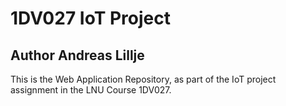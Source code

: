 # 1DV027 IoT Project 
## Author Andreas Lillje

This is the Web Application Repository, as part of the IoT project assignment in the LNU Course 1DV027.